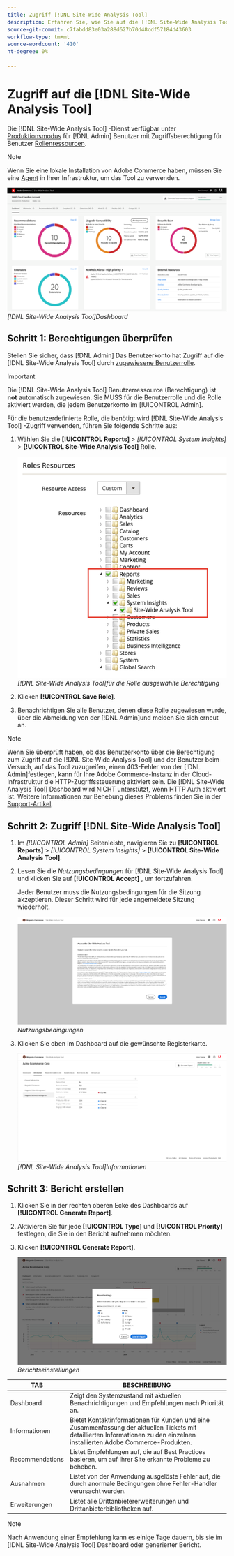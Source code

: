```yaml
---
title: Zugriff [!DNL Site-Wide Analysis Tool]
description: Erfahren Sie, wie Sie auf die [!DNL Site-Wide Analysis Tool]
source-git-commit: c7fabdd83e03a288d627b70d48cdf57184d43603
workflow-type: tm+mt
source-wordcount: '410'
ht-degree: 0%

---
```


# Zugriff auf die [!DNL Site-Wide Analysis Tool]

Die [!DNL Site-Wide Analysis Tool] -Dienst verfügbar unter [Produktionsmodus](https://docs.magento.com/user-guide/magento/installation-modes.html) für [!DNL Admin] Benutzer mit Zugriffsberechtigung für Benutzer [Rollenressourcen](https://docs.magento.com/user-guide/system/permissions-user-roles.html).

>[!NOTE]
>
>Wenn Sie eine lokale Installation von Adobe Commerce haben, müssen Sie eine [Agent](../site-wide-analysis-tool/installation.md) in Ihrer Infrastruktur, um das Tool zu verwenden.

![Dashboard für Site-weite Analysen](../../assets/tools/site-wide-analysis-tool-dashboard.png)
*[!DNL Site-Wide Analysis Tool]Dashboard*

## Schritt 1: Berechtigungen überprüfen

Stellen Sie sicher, dass [!DNL Admin] Das Benutzerkonto hat Zugriff auf die [!DNL Site-Wide Analysis Tool] durch [zugewiesene Benutzerrolle](https://docs.magento.com/user-guide/system/permissions-user-roles.html).

>[!IMPORTANT]
>
>Die [!DNL Site-Wide Analysis Tool] Benutzerressource (Berechtigung) ist **not** automatisch zugewiesen. Sie MUSS für die Benutzerrolle und die Rolle aktiviert werden, die jedem Benutzerkonto im [!UICONTROL Admin].

Für die benutzerdefinierte Rolle, die benötigt wird [!DNL Site-Wide Analysis Tool] -Zugriff verwenden, führen Sie folgende Schritte aus:

1. Wählen Sie die **[!UICONTROL Reports]** > *[!UICONTROL System Insights]* > **[!UICONTROL Site-Wide Analysis Tool]** Rolle.

   ![Dashboard für Site-weite Analysen](../../assets/tools/swat-role-access.png)
   *[!DNL Site-Wide Analysis Tool]für die Rolle ausgewählte Berechtigung*

1. Klicken **[!UICONTROL Save Role]**.

1. Benachrichtigen Sie alle Benutzer, denen diese Rolle zugewiesen wurde, über die Abmeldung von der [!DNL Admin]und melden Sie sich erneut an.

>[!NOTE]
>
>Wenn Sie überprüft haben, ob das Benutzerkonto über die Berechtigung zum Zugriff auf die [!DNL Site-Wide Analysis Tool] und der Benutzer beim Versuch, auf das Tool zuzugreifen, einen 403-Fehler von der [!DNL Admin]festlegen, kann für Ihre Adobe Commerce-Instanz in der Cloud-Infrastruktur die HTTP-Zugriffssteuerung aktiviert sein. Die [!DNL Site-Wide Analysis Tool] Dashboard wird NICHT unterstützt, wenn HTTP Auth aktiviert ist. Weitere Informationen zur Behebung dieses Problems finden Sie in der [Support-Artikel](https://support.magento.com/hc/en-us/articles/360057400172-403-errors-when-accessing-Site-Wide-Analysis-Tool-on-Magento?_ga=2.168901729.117144580.1649172612-1623400270.1640858671).

## Schritt 2: Zugriff [!DNL Site-Wide Analysis Tool]

1. Im *[!UICONTROL Admin]* Seitenleiste, navigieren Sie zu **[!UICONTROL Reports]** > *[!UICONTROL System Insights]* > **[!UICONTROL Site-Wide Analysis Tool]**.

1. Lesen Sie die *Nutzungsbedingungen* für [!DNL Site-Wide Analysis Tool] und klicken Sie auf **[!UICONTROL Accept]** , um fortzufahren.

   Jeder Benutzer muss die Nutzungsbedingungen für die Sitzung akzeptieren. Dieser Schritt wird für jede angemeldete Sitzung wiederholt.

   ![Dashboard für Site-weite Analysen](../../assets/tools/swat-tos.png)
   *Nutzungsbedingungen*

1. Klicken Sie oben im Dashboard auf die gewünschte Registerkarte.

   ![Dashboard für Site-weite Analysen](../../assets/tools/swat-information-tab.png)
   *[!DNL Site-Wide Analysis Tool]Informationen*

## Schritt 3: Bericht erstellen

1. Klicken Sie in der rechten oberen Ecke des Dashboards auf **[!UICONTROL Generate Report]**.

1. Aktivieren Sie für jede **[!UICONTROL Type]** und **[!UICONTROL Priority]** festlegen, die Sie in den Bericht aufnehmen möchten.

1. Klicken **[!UICONTROL Generate Report]**.

   ![Dashboard für Site-weite Analysen](../../assets/tools/swat-report-settings.png)
   *Berichtseinstellungen*

| TAB | BESCHREIBUNG |
| --- | --- |
| Dashboard | Zeigt den Systemzustand mit aktuellen Benachrichtigungen und Empfehlungen nach Priorität an. |
| Informationen | Bietet Kontaktinformationen für Kunden und eine Zusammenfassung der aktuellen Tickets mit detaillierten Informationen zu den einzelnen installierten Adobe Commerce-Produkten. |
| Recommendations | Listet Empfehlungen auf, die auf Best Practices basieren, um auf Ihrer Site erkannte Probleme zu beheben. |
| Ausnahmen | Listet von der Anwendung ausgelöste Fehler auf, die durch anormale Bedingungen ohne Fehler-Handler verursacht wurden. |
| Erweiterungen | Listet alle Drittanbietererweiterungen und Drittanbieterbibliotheken auf. |

>[!NOTE]
>
>Nach Anwendung einer Empfehlung kann es einige Tage dauern, bis sie im [!DNL Site-Wide Analysis Tool] Dashboard oder generierter Bericht.
